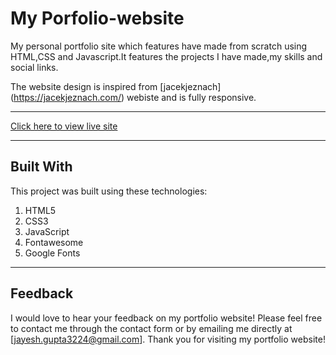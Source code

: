 # My Porfolio-website

My personal portfolio site which features have made from scratch using HTML,CSS and Javascript.It features the projects I have made,my skills and social links.

The website design is inspired from [jacekjeznach] (https://jacekjeznach.com/) webiste and is fully responsive.

****

[Click here to view live site](https://jaykgupta.netlify.app/)

****

## Built With

This project was built using these technologies:

1. HTML5
2. CSS3
3. JavaScript
4. Fontawesome
5. Google Fonts

___

## Feedback

I would love to hear your feedback on my portfolio website! Please feel free to contact me through the contact form or by emailing me directly at [jayesh.gupta3224@gmail.com].
Thank you for visiting my portfolio website!


